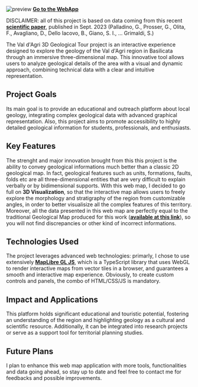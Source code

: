 ![preview](https://latidudemaps.github.io/GeologiaVDA/images/vda_geotour.png)
**[Go to the WebApp](https://latidudemaps.github.io/GeologiaVDA/)**

DISCLAIMER: all of this project is based on data coming from this recent **[scientific paper](https://www.tandfonline.com/doi/full/10.1080/17445647.2023.2257729)**, published in Sept. 2023 (Palladino, G., Prosser, G., Olita, F., Avagliano, D., Dello Iacovo, B., Giano, S. I., … Grimaldi, S.)

The Val d'Agri 3D Geological Tour project is an interactive experience designed to explore the geology of the Val d'Agri region in Basilicata through an immersive three-dimensional map. This innovative tool allows users to analyze geological details of the area with a visual and dynamic approach, combining technical data with a clear and intuitive representation.

## Project Goals
Its main goal is to provide an educational and outreach platform about local geology, integrating complex geological data with advanced graphical representation.
Also, this project aims to promote accessibility to highly detailed geological information for students, professionals, and enthusiasts.

## Key Features
The strenght and major innovation brought from this this project is the ability to convey geological informations much better than a classic 2D geological map.
In fact, geological features such as units, formations, faults, folds etc are all three-dimensional entities that are very difficult to explain verbally or by bidimensional supports.
With this web map, I decided to go full on **3D Visualization**, so that the interactive map allows users to freely explore the morphology and stratigraphy of the region from customizable angles, in order to better visualisize all the complex features of this territory.
Moreover, all the data presented in this web map are perfectly equal to the traditional Geological Map produced for this work (**[available at this link](https://drive.google.com/file/d/1mxc5Ce7-Q2MoVNeH4LmpDo_kJfvH1jBi/view)**), so you will not find discrepancies or other kind of incorrect informations.

## Technologies Used
The project leverages advanced web technologies: primarly, I chose to use extensively **[MapLibre GL JS](https://maplibre.org/)**, which is a TypeScript library that uses WebGL to render interactive maps from vector tiles in a browser, and guarantees a smooth and interactive map experience. Obviously, to create custom controls and panels, the combo of HTML/CSS/JS is mandatory.

## Impact and Applications
This platform holds significant educational and touristic potential, fostering an understanding of the region and highlighting geology as a cultural and scientific resource. Additionally, it can be integrated into research projects or serve as a support tool for territorial planning studies.

## Future Plans
I plan to enhance this web map application with more tools, functionalities and data going ahead, so stay up to date and feel free to contact me for feedbacks and possible improvements.